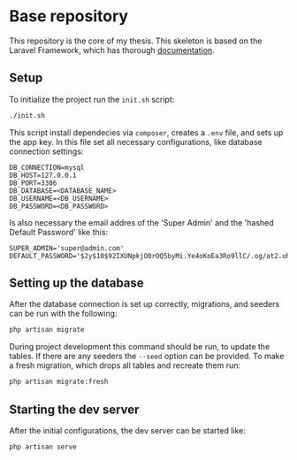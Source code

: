 # Base repository

This repository is the core of my thesis. 
This skeleton is based on the Laravel Framework, which has thorough [documentation](https://laravel.com).

## Setup

To initialize the project run the `init.sh` script:
```bash
./init.sh
```
This script install dependecies via `composer`, creates a `.env` file, and sets up the app key.
In this file set all necessary configurations, like database connection settings:
```
DB_CONNECTION=mysql
DB_HOST=127.0.0.1
DB_PORT=3306
DB_DATABASE=<DATABASE_NAME>
DB_USERNAME=<DB_USERNAME>
DB_PASSWORD=<DB_PASSWORD>
```
Is also necessary the email addres of the 'Super Admin' and the 'hashed Default Password' like this:
```
SUPER_ADMIN='super@admin.com'
DEFAULT_PASSWORD='$2y$10$92IXUNpkjO0rOQ5byMi.Ye4oKoEa3Ro9llC/.og/at2.uheWG/igi'
```
## Setting up the database
After the database connection is set up correctly, migrations, and seeders can be run with the following:
```bash
php artisan migrate
```
During project development this command should be run, to update the tables.
If there are any seeders the `--seed` option can be provided.
To make a fresh migration, which drops all tables and recreate them run:
```bash
php artisan migrate:fresh
```

## Starting the dev server
After the initial configurations, the dev server can be started like:
```bash
php artisan serve
```


